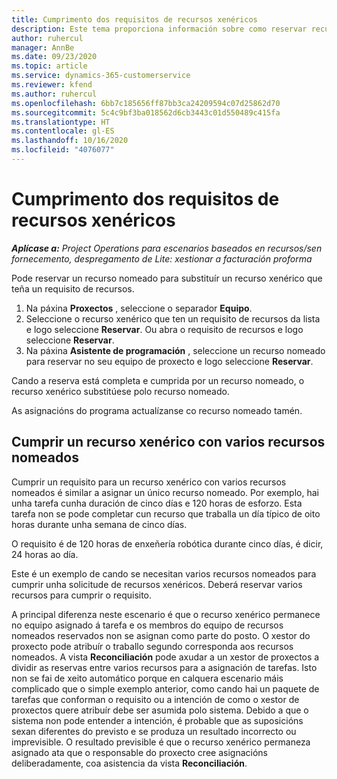 ```yaml
---
title: Cumprimento dos requisitos de recursos xenéricos
description: Este tema proporciona información sobre como reservar recursos nomeados para un requisito de recursos xenérico.
author: ruhercul
manager: AnnBe
ms.date: 09/23/2020
ms.topic: article
ms.service: dynamics-365-customerservice
ms.reviewer: kfend
ms.author: ruhercul
ms.openlocfilehash: 6bb7c185656ff87bb3ca24209594c07d25862d70
ms.sourcegitcommit: 5c4c9bf3ba018562d6cb3443c01d550489c415fa
ms.translationtype: HT
ms.contentlocale: gl-ES
ms.lasthandoff: 10/16/2020
ms.locfileid: "4076077"
---
```

# <a name="generic-resource-requirement-fulfillment"></a>Cumprimento dos requisitos de recursos xenéricos

_**Aplícase a:** Project Operations para escenarios baseados en recursos/sen fornecemento, despregamento de Lite: xestionar a facturación proforma_

Pode reservar un recurso nomeado para substituír un recurso xenérico que teña un requisito de recursos.

1. Na páxina **Proxectos** , seleccione o separador **Equipo**.
2. Seleccione o recurso xenérico que ten un requisito de recursos da lista e logo seleccione **Reservar**. Ou abra o requisito de recursos e logo seleccione **Reservar**.
3. Na páxina **Asistente de programación** , seleccione un recurso nomeado para reservar no seu equipo de proxecto e logo seleccione **Reservar**.

Cando a reserva está completa e cumprida por un recurso nomeado, o recurso xenérico substitúese polo recurso nomeado.

As asignacións do programa actualízanse co recurso nomeado tamén.

## <a name="fulfill-a-generic-resource-with-multiple-named-resources"></a>Cumprir un recurso xenérico con varios recursos nomeados
Cumprir un requisito para un recurso xenérico con varios recursos nomeados é similar a asignar un único recurso nomeado. Por exemplo, hai unha tarefa cunha duración de cinco días e 120 horas de esforzo. Esta tarefa non se pode completar cun recurso que traballa un día típico de oito horas durante unha semana de cinco días. 

O requisito é de 120 horas de enxeñería robótica durante cinco días, é dicir, 24 horas ao día.

Este é un exemplo de cando se necesitan varios recursos nomeados para cumprir unha solicitude de recursos xenéricos. Deberá reservar varios recursos para cumprir o requisito.

A principal diferenza neste escenario é que o recurso xenérico permanece no equipo asignado á tarefa e os membros do equipo de recursos nomeados reservados non se asignan como parte do posto. O xestor do proxecto pode atribuír o traballo segundo corresponda aos recursos nomeados. A vista **Reconciliación** pode axudar a un xestor de proxectos a dividir as reservas entre varios recursos para a asignación de tarefas. Isto non se fai de xeito automático porque en calquera escenario máis complicado que o simple exemplo anterior, como cando hai un paquete de tarefas que conforman o requisito ou a intención de como o xestor de proxectos quere atribuír debe ser asumida polo sistema. Debido a que o sistema non pode entender a intención, é probable que as suposicións sexan diferentes do previsto e se produza un resultado incorrecto ou imprevisible. O resultado previsible é que o recurso xenérico permaneza asignado ata que o responsable do proxecto cree asignacións deliberadamente, coa asistencia da vista **Reconciliación**.


